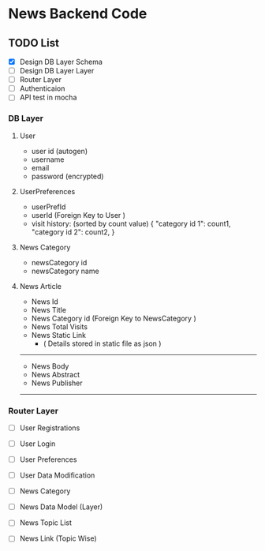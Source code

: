 # News Backend Code

## TODO List
- [x] Design DB Layer Schema
- [ ] Design DB Layer Layer
- [ ] Router Layer
- [ ] Authenticaion
- [ ] API test in mocha

### DB Layer
1. User
    - user id (autogen)
    - username
    - email
    - password (encrypted)

2. UserPreferences
    - userPrefId
    - userId (Foreign Key to User )
    - visit history: (sorted by count value) {
        "category id 1": count1,
        "category id 2": count2,
    }

3. News Category
    - newsCategory id
    - newsCategory name

4. News Article
    - News Id
    - News Title
    - News Category id (Foreign Key to NewsCategory )
    - News Total Visits
    - News Static Link 
        - ( Details stored in static file as json )
    ----------------------
    - News Body
    - News Abstract
    - News Publisher
    ----------------------
    




### Router Layer
- [ ] User Registrations
- [ ] User Login
- [ ] User Preferences
- [ ] User Data Modification
- [ ] News Category
- [ ] News Data Model (Layer)
- [ ] News Topic List
- [ ] News Link (Topic Wise)

